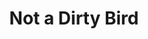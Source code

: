 ---
pid: ws8
title: Not a Dirty Bird
location_transcription: Kahn Park
coordinates: "[-75.160050645686, 39.945149611234]"
zipcode: '19125'
gen_neighborhood: River Wards
neighborhood: Fishtown,Kensington
outside_phl: 
age: '39'
age_range: 30-39
instagram: 
image_file_name: ws_8.jpg
proposal_transcription: I think pigeons are quite, beautiful, sweet, and resilient.
  People think they're dirty and and a nascence, but I think they're misunderstood.  Their
  poop can damage buildings over time, but that's not their fault.
topic: Animals
topic_summary: 0, 0
type: Sculpture Statue
keywords_other: 
credit: 
image_labels: A large sculpture of a pigeon. Made with some sort of tinted/reflective
  surface. He/She should be large, standing and kind looking. Like they're looking
  for a friend.
twitter: msmonchichi
facebook: 
permalink: "/monuments/ws8/"
layout: item-page
---